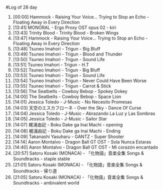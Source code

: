 #Log of 28 day

1. [00:00] Hammock - Raising Your Voice... Trying to Stop an Echo - Floating Away in Every Direction
1. [13:41] MONORAL - Ergo Proxy OST opus 02 - kiri
1. [13:43] Trinity Blood - Trinity Blood - Broken Wings
1. [13:47] Hammock - Raising Your Voice... Trying to Stop an Echo - Floating Away in Every Direction
1. [13:48] Tsuneo Imahori - Trigun - Big Bluff
1. [13:49] Tsuneo Imahori - Trigun - Blood and Thunder
1. [13:50] Tsuneo Imahori - Trigun - Sound Life
1. [13:51] Tsuneo Imahori - Trigun - H.T
1. [13:52] Tsuneo Imahori - Trigun - Big Bluff
1. [13:53] Tsuneo Imahori - Trigun - Sound Life
1. [13:54] Tsuneo Imahori - Trigun - Never Could Have Been Worse
1. [13:55] Tsuneo Imahori - Trigun - Carrot & Stick
1. [13:56] The Seatbelts - Cowboy Bebop - Spokey Dokey
1. [14:00] The Seatbelts - Cowboy Bebop - Space Lion
1. [14:01] Jessica Toledo - J-Music - No Necesito Promesas
1. [14:03] 天空のエスカフローネ - Over the Sky - Dance Of Curse
1. [14:04] Jessica Toledo - J-Music - Abrazando La Luz y Las Sombras
1. [14:05] Jessica Toledo - J-Music - Sailor Star
1. [14:07] 梶浦由記 - Boku Dake ga Inai Machi - opening
1. [14:08] 梶浦由記 - Boku Dake ga Inai Machi - Ending
1. [14:09] Takanashi Yasuharu - GANTZ - Super Shooter
1. [14:14] Aaron Montalvo - Dragon Ball GT OST - Sola Nunca Estaras
1. [14:40] Aaron Montalvo - Dragon Ball GT OST - Mi corazón encantado
1. [20:57] Satoru Kosaki (MONACA) - 「化物語」音楽全集 Songs & Soundtracks - staple stable
1. [21:01] Satoru Kosaki (MONACA) - 「化物語」音楽全集 Songs & Soundtracks - 帰り道
1. [21:05] Satoru Kosaki (MONACA) - 「化物語」音楽全集 Songs & Soundtracks - ambivalent world

